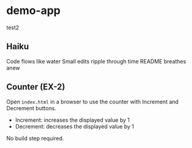 # demo-app

test2

## Haiku

Code flows like water
Small edits ripple through time
README breathes anew

## Counter (EX-2)

Open `index.html` in a browser to use the counter with Increment and Decrement buttons.

- Increment: increases the displayed value by 1
- Decrement: decreases the displayed value by 1

No build step required.